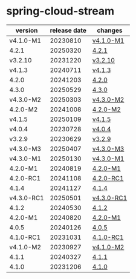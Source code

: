 # spring-cloud-stream	


|version|release date|changes|
|---|---|---|
|v4.1.0-M1|20230810|[v4.1.0-M1](./v4.1.0-M1-20230810.md)|
|4.2.1|20250320|[4.2.1](./4.2.1-20250320.md)|
|v3.2.10|20231220|[v3.2.10](./v3.2.10-20231220.md)|
|v4.1.3|20240711|[v4.1.3](./v4.1.3-20240711.md)|
|4.2.0|20241203|[4.2.0](./4.2.0-20241203.md)|
|4.3.0|20250529|[4.3.0](./4.3.0-20250529.md)|
|v4.3.0-M2|20250303|[v4.3.0-M2](./v4.3.0-M2-20250303.md)|
|4.2.0-M2|20241008|[4.2.0-M2](./4.2.0-M2-20241008.md)|
|v4.1.5|20250109|[v4.1.5](./v4.1.5-20250109.md)|
|v4.0.4|20230728|[v4.0.4](./v4.0.4-20230728.md)|
|v3.2.9|20230629|[v3.2.9](./v3.2.9-20230629.md)|
|v4.3.0-M3|20250407|[v4.3.0-M3](./v4.3.0-M3-20250407.md)|
|v4.3.0-M1|20250130|[v4.3.0-M1](./v4.3.0-M1-20250130.md)|
|4.2.0-M1|20240819|[4.2.0-M1](./4.2.0-M1-20240819.md)|
|4.2.0-RC1|20241108|[4.2.0-RC1](./4.2.0-RC1-20241108.md)|
|4.1.4|20241127|[4.1.4](./4.1.4-20241127.md)|
|v4.3.0-RC1|20250501|[v4.3.0-RC1](./v4.3.0-RC1-20250501.md)|
|4.1.2|20240530|[4.1.2](./4.1.2-20240530.md)|
|4.2.0-M1|20240820|[4.2.0-M1](./4.2.0-M1-20240820.md)|
|4.0.5|20240126|[4.0.5](./4.0.5-20240126.md)|
|4.1.0-RC1|20231031|[4.1.0-RC1](./4.1.0-RC1-20231031.md)|
|v4.1.0-M2|20230927|[v4.1.0-M2](./v4.1.0-M2-20230927.md)|
|4.1.1|20240327|[4.1.1](./4.1.1-20240327.md)|
|4.1.0|20231206|[4.1.0](./4.1.0-20231206.md)|
